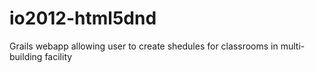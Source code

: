 io2012-html5dnd
===============

Grails webapp allowing user to create shedules for classrooms in multi-building facility
